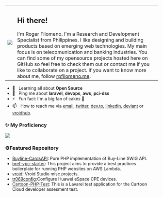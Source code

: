 <table style="border: 0px">
  <tr style="width:20%">
    <td><img src="https://rpfilomeno.me/images/profile-pic2.png" style="auto"></td>
    <td> <h2>Hi there!</h2>
      I'm Roger Filomeno. I'm a Research and Development Specialist from Philippines. I like designing and building products based on emerging web technologies. My main focus
is on telecomunication and banking industries. You can find some of my opensource projects hosted here on GitHub so feel free to check them out or contact me if you like to collaborate on a project. If you want to know more about me, follow <a rel="me" href="https://rpfilomeno.me">rpfilomeno.me</a>.
    </td>
  </tr>
</table>

- 🌱&nbsp;&nbsp; Learning all about **Open Source**
- 💬&nbsp;&nbsp; Ping me about **laravel**, **devops**, **aws**, **pci-dss**
- ⚡️&nbsp;&nbsp; Fun fact: I'm a big fan of cakes 🍰
- 📫&nbsp;&nbsp; How to reach me via [email], [twitter], [dev.to], [linkedin], [deviant] or [vroidhub].

### ✨ My Proficiency

<img src="https://cr-skills-chart-widget.azurewebsites.net/api/api?username=rpfilomeno&show-other-skills=true&padding=10">

### ⚙️Featured Repository
-  [Buyline-CardsAPI](https://github.com/rpfilomeno/Buyline-CardsAPI): Pure PHP implementation of Buy-Line SWIG API.
-  [bref-vpc-starter](https://github.com/rpfilomeno/bref-vpc-starter): This project aims to provide a best practices boilerplate for running PHP websites on AWS Lambda.
-  [vroid](https://github.com/rpfilomeno/vroid): Vroid Studio misc projects.
-  [tr069config](https://github.com/rpfilomeno/tr069config):Configure Huawei eSpace CPE devices.
-  [Cartoon-PHP-Test](https://github.com/rpfilomeno/Cartoon-PHP-Test): This is a Lavarel test application for the Cartoon Cloud developer assesment test.

[email]: mailto:roger@rpfilomeno.me
[twitter]: https://twitter.com/godie
[dev.to]: https://dev.to/rpfilomeno
[linkedin]: https://www.linkedin.com/in/rpfilomeno
[deviant]: https://www.deviantart.com/godieph
[vroidhub]: https://hub.vroid.com/en/characters/2056041647174037182




